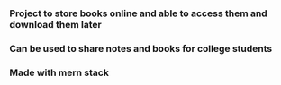 ### Project to store books online and able to access them and download them later
### Can be used to share notes and books for college students
### Made with mern stack

